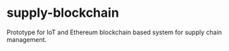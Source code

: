 # supply-blockchain
Prototype for IoT and Ethereum blockchain based system for supply chain management.
